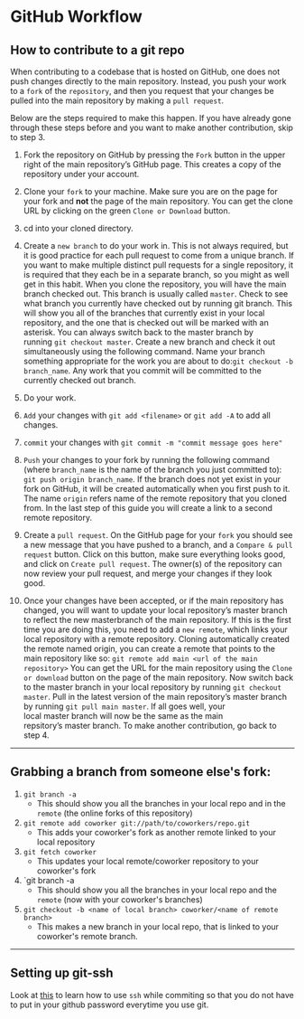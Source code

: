 # GitHub Workflow

## How to contribute to a git repo

When contributing to a codebase that is hosted on GitHub, one does not push changes directly to the main repository. Instead, you push your work to a `fork` of the `repository`, and then you request that your changes be pulled into the main repository by making a `pull request`.

Below are the steps required to make this happen. If you have already gone through these steps before and you want to make another contribution, skip to step 3.

1.	Fork the repository on GitHub by pressing the `Fork` button in the upper right of the main repository’s GitHub page. This creates a copy of the repository under your account.

2.	Clone your `fork` to your machine. Make sure you are on the page for your fork and **not** the page of the main repository. You can get the clone URL by clicking on the green `Clone or Download` button.

3.	cd into your cloned directory.

4.	Create a `new branch` to do your work in. This is not always required, but it is good practice for each pull request to come from a unique branch. If you want to make multiple distinct pull requests for a single repository, it is required that they each be in a separate branch, so you might as well get in this habit. When you clone the repository, you will have the main branch checked out. This branch is usually called `master`. Check to see what branch you currently have checked out by running git branch. This will show you all of the branches that currently exist in your local repository, and the one that is checked out will be marked with an asterisk. You can always switch back to the master branch by running `git checkout master`. Create a new branch and check it out simultaneously using the following command. Name your branch something appropriate for the work you are about to do:`git checkout -b branch_name`. Any work that you commit will be committed to the currently checked out branch.

5.	Do your work.

6.	`Add` your changes with `git add <filename>` or `git add -A` to add all changes.

7. 	`commit` your changes with `git commit -m "commit message goes here"`

8.	`Push` your changes to your fork by running the following command (where `branch_name` is the name of the branch you just committed to): `git push origin branch_name`. If the branch does not yet exist in your fork on GitHub, it will be created automatically when you first push to it. The name `origin` refers name of the remote repository that you cloned from. In the last step of this guide you will create a link to a second remote repository.

9.	Create a `pull request`. On the GitHub page for your `fork` you should see a new message that you have pushed to a branch, and a `Compare & pull request` button. Click on this button, make sure everything looks good, and click on `Create pull request`. The owner(s) of the repository can now review your pull request, and merge your changes if they look good.

10.	Once your changes have been accepted, or if the main repository has changed, you will want to update your local repository’s master branch to reflect the new masterbranch of the main repository. If this is the first time you are doing this, you need to add a `new remote`, which links your local repository with a remote repository. Cloning automatically created the remote named origin, you can create a remote that points to the main repository like so: `git remote add main <url of the main repository>` You can get the URL for the main repository using the `Clone or download` button on the page of the main repository. Now switch back to the master branch in your local repository by running `git checkout master`. Pull in the latest version of the main repository’s master branch by running `git pull main master`. If all goes well, your local master branch will now be the same as the main repsitory’s master branch. To make another contribution, go back to step 4.
___
## Grabbing a branch from someone else's fork:

1. `git branch -a`  
    * This should show you all the branches in your local repo and in the `remote` (the online forks of this repository)
2. `git remote add coworker git://path/to/coworkers/repo.git`
    * This adds your coworker's fork as another remote linked to your local repository
3. `git fetch coworker` 
    * This updates your local remote/coworker repository to your coworker's fork
4. `git branch -a
    * This should show you all the branches in your local repo and the `remote` (now with your coworker's branches)
5. `git checkout -b <name of local branch> coworker/<name of remote branch>`
    * This makes a new branch in your local repo, that is linked to your coworker's remote branch.


____
## Setting up git-ssh
Look at [this](https://help.github.com/en/articles/connecting-to-github-with-ssh) to learn how to use `ssh` while commiting so that you do not have to put in your github password everytime you use git.
